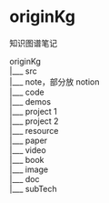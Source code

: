 # originKg
知识图谱笔记

originKg  
  |___ src  
  |___ note，部分放 notion  
  |___ code  
        |___ demos  
        |___ project 1  
        |___ project 2  
  |___ resource  
        |___ paper  
        |___ video  
        |___ book  
        |___ image  
        |___ doc  
  |___ subTech  

